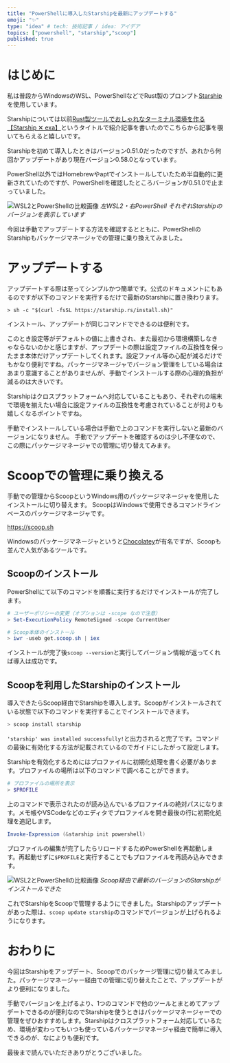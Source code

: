 ```yaml
---
title: "PowerShellに導入したStarshipを最新にアップデートする"
emoji: "✨"
type: "idea" # tech: 技術記事 / idea: アイデア
topics: ["powershell", "starship","scoop"]
published: true
---
```


# はじめに

私は普段からWindowsのWSL、PowerShellなどでRust製のプロンプト[Starship](https://starship.rs/ja-JP/)を使用しています。

Starshipについては以前[Rust製ツールでおしゃれなターミナル環境を作る【Starship ✕ exa】](https://zenn.dev/ryuu/articles/customize-your-terminal)というタイトルで紹介記事を書いたのでこちらから記事を覗いてもらえると嬉しいです。

Starshipを初めて導入したときはバージョン0.51.0だったのですが、あれから何回かアップデートがあり現在バージョン0.58.0となっています。

PowerShell以外ではHomebrewやaptでインストールしていたため半自動的に更新されていたのですが、PowerShellを確認したところバージョンが0.51.0で止まっていました。

![WSL2とPowerShellの比較画像](/images/update-starship-in-powershell/image01.png)
*左WSL2・右PowerShell それぞれStarshipのバージョンを表示しています*

今回は手動でアップデートする方法を確認するとともに、PowerShellのStarshipもパッケージマネージャでの管理に乗り換えてみました。
# アップデートする

アップデートする際は至ってシンプルかつ簡単です。公式のドキュメントにもあるのですが以下のコマンドを実行するだけで最新のStarshipに置き換わります。

```shell
> sh -c "$(curl -fsSL https://starship.rs/install.sh)"
```

インストール、アップデートが同じコマンドでできるのは便利です。

このとき設定等がデフォルトの値に上書きされ、また最初から環境構築しなきゃならないのかと感じますが、アップデートの際は設定ファイルの互換性を保ったまま本体だけアップデートしてくれます。設定ファイル等の心配が減るだけでもかなり便利ですね。パッケージマネージャでバージョン管理をしている場合はあまり意識することがありませんが、手動でインストールする際の心理的負担が減るのは大きいです。

Starshipはクロスプラットフォームへ対応していることもあり、それぞれの端末で環境を揃えたい場合に設定ファイルの互換性を考慮されていることが何よりも嬉しくなるポイントですね。

手動でインストールしている場合は手動で上のコマンドを実行しないと最新のバージョンになりません。
手動でアップデートを確認するのは少し不便なので、この際にパッケージマネージャでの管理に切り替えてみます。

# Scoopでの管理に乗り換える

手動での管理からScoopというWindows用のパッケージマネージャを使用したインストールに切り替えます。
ScoopはWindowsで使用できるコマンドラインベースのパッケージマネージャです。

https://scoop.sh

Windowsのパッケージマネージャというと[Chocolatey](https://chocolatey.org/)が有名ですが、Scoopも並んで人気があるツールです。

## Scoopのインストール

PowerShellにて以下のコマンドを順番に実行するだけでインストールが完了します。

```powershell
# ユーザーポリシーの変更（オプションは -scope なので注意）
> Set-ExecutionPolicy RemoteSigned -scope CurrentUser

# Scoop本体のインストール
> iwr -useb get.scoop.sh | iex
```

インストールが完了後`scoop --version`と実行してバージョン情報が返ってくれば導入は成功です。
 ## Scoopを利用したStarshipのインストール

導入できたらScoop経由でStarshipを導入します。Scoopがインストールされている状態で以下のコマンドを実行することでインストールできます。

```powershell
> scoop install starship
```

`'starship' was installed successfully!`と出力されると完了です。コマンドの最後に有効化する方法が記載されているのでガイドにしたがって設定します。

Starshipを有効化するためにはプロファイルに初期化処理を書く必要があります。プロファイルの場所は以下のコマンドで調べることができます。

```powershell
# プロファイルの場所を表示
> $PROFILE
```

上のコマンドで表示されたのが読み込んでいるプロファイルの絶対パスになります。メモ帳やVSCodeなどのエディタでプロファイルを開き最後の行に初期化処理を追記します。

```plaintext:Microsoft.PowerShell_profile.ps1
Invoke-Expression (&starship init powershell)
```

プロファイルの編集が完了したらリロードするためPowerShellを再起動します。再起動せずに`$PROFILE`と実行することでもプロファイルを再読み込みできます。

![WSL2とPowerShellの比較画像](/images/update-starship-in-powershell/image02.png)
*Scoop経由で最新のバージョンのStarshipがインストールできた*

これでStarshipをScoopで管理するようにできました。Starshipのアップデートがあった際は、`scoop update starship`のコマンドでバージョンが上げられるようになります。

# おわりに

今回はStarshipをアップデート、Scoopでのパッケージ管理に切り替えてみました。パッケージマネージャー経由での管理に切り替えたことで、アップデートがより便利になりました。

手動でバージョンを上げるより、1つのコマンドで他のツールとまとめてアップデートできるのが便利なのでStarshipを使うときはパッケージマネージャーでの管理をぜひおすすめします。Starshipはクロスプラットフォーム対応しているため、環境が変わってもいつも使っているパッケージマネージャ経由で簡単に導入できるのが、なによりも便利です。

最後まで読んでいただきありがとうございました。
